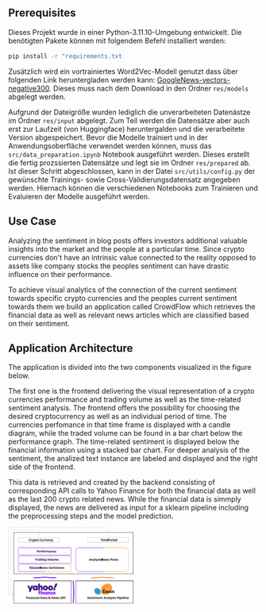 ## Prerequisites
Dieses Projekt wurde in einer Python-3.11.10-Umgebung entwickelt. Die benötigten Pakete können mit folgendem Befehl installiert werden:
```bash
pip install -r "requirements.txt
```

Zusätzlich wird ein vortrainiertes Word2Vec-Modell genutzt dass über folgenden Link heruntergladen werden kann: [GoogleNews-vectors-negative300](https://www.kaggle.com/datasets/adarshsng/googlenewsvectors/data). Dieses muss nach dem Download in den Ordner `res/models` abgelegt werden.

Aufgrund der Dateigröße wurden lediglich die unverarbeiteten Datenästze im Ordner `res/input` abgelegt. Zum Teil werden die Datensätze aber auch erst zur Laufzeit (von Huggingface) heruntergalden und die verarbeitete Version abgespeichert. Bevor die Modelle trainiert und in der Anwendungsoberfläche verwendet werden können, muss das `src/data_preparation.ipynb` Notebook ausgeführt werden. Dieses erstellt die fertig prozssierten Datensätze und legt sie im Ordner `res/prepared` ab. Ist dieser Schritt abgeschlossen, kann in der Datei `src/utils/config.py` der gewünschte Trainings- sowie Cross-Validierungsdatensatz angegeben werden. Hiernach können die verschiedenen Notebooks zum Trainieren und Evaluieren der Modelle ausgeführt werden.

## Use Case

Analyzing the sentiment in blog posts offers investors additional valuable insights into the market and the people at a particular time. Since crypto currencies don't have an intrinsic value connected to the reality opposed to assets like company stocks the peoples sentiment can have drastic influence on their performance.

To achieve visual analytics of the connection of the current sentiment towards specific crypto currencies and the peoples current sentiment towards them we build an application called CrowdFlow which retrieves the financial data as well as relevant news articles which are classified based on their sentiment.

## Application Architecture

The application is divided into the two components visualized in the figure below. 

The first one is the frontend delivering the visual representation of a crypto currencies performance and trading volume as well as the time-related sentiment analysis. The frontend offers the possibility for choosing the desired cryptocurrency as well as an individual period of time. The currencies perfomance in that time frame is displayed with a candle diagram, while the traded volume can be found in a bar chart below the performance graph. The time-related sentiment is displayed below the financial information using a stacked bar chart. For deeper analysis of the sentiment, the analized text instance are labeled and displayed and the right side of the frontend.

This data is retrieved and created by the backend consisting of corresponding API calls to Yahoo Finance for both the financial data as well as the last 200 crypto related news. While the financial data is simmply displayed, the news are delivered as input for a sklearn pipeline including the preprocessing steps and the model prediction.

<img src="https://raw.githubusercontent.com/NiklasSeitherDHBW/NLP-CrowdFlow/refs/heads/main/docs/NLP_Applikation.svg" alt="Application Architecture" width="50%">


